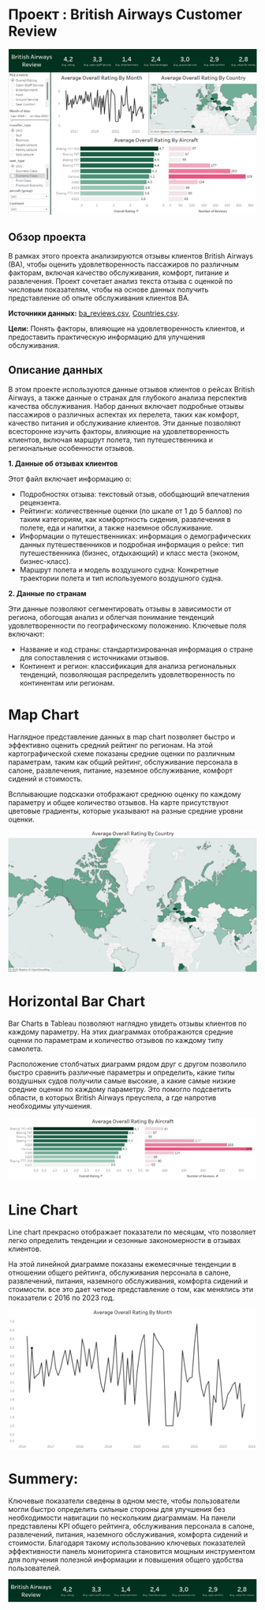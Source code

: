 # Проект : British Airways Customer Review

![](Main_dashboard.png)

## Обзор проекта

В рамках этого проекта анализируются отзывы клиентов British Airways (BA), чтобы оценить удовлетворенность пассажиров по различным факторам, включая качество обслуживания, комфорт, питание и развлечения. Проект сочетает анализ текста отзыва с оценкой по числовым показателям, чтобы на основе данных получить представление об опыте обслуживания клиентов BA.

**Источники данных:** [ba_reviews.csv](https://github.com/Nina9876/DATA-ANALYST-PORTFOLIO/blob/main/Tableau%20British%20Airway%20Reviews%20Dashboard/ba_reviews.csv), [Countries.csv](https://github.com/Nina9876/DATA-ANALYST-PORTFOLIO/blob/main/Tableau%20British%20Airway%20Reviews%20Dashboard/Countries.csv).

**Цели:** Понять факторы, влияющие на удовлетворенность клиентов, и предоставить практическую информацию для улучшения обслуживания.

## Описание данных

В этом проекте используются данные отзывов клиентов о рейсах British Airways, а также данные о странах для глубокого анализа перспектив качества обслуживания. Набор данных включает подробные отзывы пассажиров о различных аспектах их перелета, таких как комфорт, качество питания и обслуживание клиентов. Эти данные позволяют всесторонне изучить факторы, влияющие на удовлетворенность клиентов, включая маршрут полета, тип путешественника и региональные особенности отзывов.

**1. Данные об отзывах клиентов**

  Этот файл включает информацию о:

  - Подробностях отзыва: текстовый отзыв, обобщающий впечатления рецензента.
  - Рейтинги: количественные оценки (по шкале от 1 до 5 баллов) по таким категориям, как комфортность сидения, развлечения в полете, еда и напитки, а также наземное обслуживание.
  - Информации о путешественниках: информация о демографических данных путешественников и подробная информация о рейсе: тип путешественника (бизнес, отдыхающий) и класс места (эконом, бизнес-класс).
  - Маршрут полета и модель воздушного судна: Конкретные траектории полета и тип используемого воздушного судна.

**2. Данные по странам**

  Эти данные позволяют сегментировать отзывы в зависимости от региона, обогощая анализ и облегчая понимание тенденций удовлетворенности по географическому положению. Ключевые поля включают:

  - Название и код страны: стандартизированная информация о стране для сопоставления с источниками отзывов.
  - Континент и регион: классификация для анализа региональных тенденций, позволяющая распределить удовлетворенность по континентам или регионам.

# Map Chart

 Наглядное представление данных в map chart позволяет быстро и эффективно оценить средний рейтинг по регионам. На этой картографической схеме показаны средние оценки по различным параметрам, таким как общий рейтинг, обслуживание персонала в салоне, развлечения, питание, наземное обслуживание, комфорт сидений и стоимость. 
 
 Всплывающие подсказки отображают среднюю оценку по каждому параметру и общее количество отзывов. На карте присутствуют цветовые градиенты, которые указывают на разные средние уровни оценки.
 
 ![](MapChart.png)

# Horizontal Bar Chart

Bar Charts в Tableau позволяют наглядно увидеть отзывы клиентов по каждому параметру. На этих диаграммах отображаются средние оценки по параметрам и количество отзывов по каждому типу самолета.

Расположение столбчатых диаграмм рядом друг с другом позволило быстро сравнить различные параметры и определить, какие типы воздушных судов получили самые высокие, а какие самые низкие средние оценки по каждому параметру. Это помогло подсветить области, в которых British Airways преуспела, а где напротив необходимы улучшения. 

![](BarChart.png)

# Line Chart

Line chart прекрасно отображает показатели по месяцам, что позволяет легко определить тенденции и сезонные закономерности в отзывах клиентов.

На этой линейной диаграмме показаны ежемесячные тенденции в отношении общего рейтинга, обслуживания персонала в салоне, развлечений, питания, наземного обслуживания, комфорта сидений и стоимости. все это дает четкое представление о том, как менялись эти показатели с 2016 по 2023 год.

![](LineChart.png)


# Summery:

Ключевые показатели сведены в одном месте, чтобы пользователи могли быстро определить сильные стороны для улучшения без необходимости навигации по нескольким диаграммам.
На панели представлены KPI общего рейтинга, обслуживания персонала в салоне, развлечений, питания, наземного обслуживания, комфорта сидений и стоимости.
Благодаря такому использованию ключевых показателей эффективности панель мониторинга становится мощным инструментом для получения полезной информации и повышения общего удобства пользователей.

![](summary.png)


